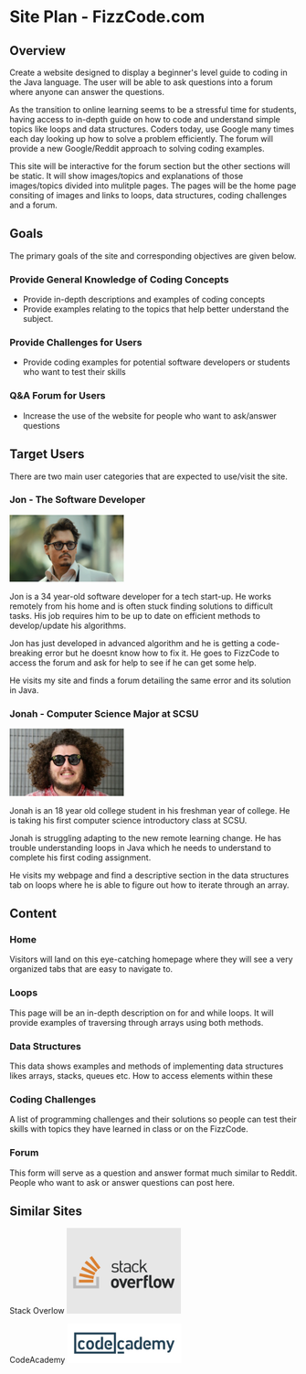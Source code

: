 # Site Plan - FizzCode.com


## Overview

Create a website designed to display a beginner's level guide to coding in the Java language. The user will be able to ask questions into a forum where anyone can answer the questions. 

As the transition to online learning seems to be a stressful time for students, having access to in-depth guide on how to code and understand simple topics like loops and data structures. Coders today, use Google many times each day looking up how to solve a problem efficiently. The forum will provide a new Google/Reddit approach to solving coding examples.

This site will be interactive for the forum section but the other sections will be static. It will show images/topics and explanations of those images/topics divided into mulitple pages. The pages will be the home page consiting of images and links to loops, data structures, coding challenges and a forum.

## Goals

The primary goals of the site and corresponding objectives are given below.

### Provide General Knowledge of Coding Concepts

* Provide in-depth descriptions and examples of coding concepts 
* Provide examples relating to the topics that help better understand the subject.

### Provide Challenges for Users

* Provide coding examples for potential software developers or students who want to test their skills

### Q&A Forum for Users

* Increase the use of the website for people who want to ask/answer questions

## Target Users

There are two main user categories that are expected to use/visit the site.

### Jon - The Software Developer

<img src="imgs/jonnydepp.jpg" width=200>


Jon is a 34 year-old software developer for a tech start-up. He works remotely from his home and is often stuck finding solutions to difficult tasks. His job requires him to be up to date on efficient methods to develop/update his algorithms. 

Jon has just developed in advanced algorithm and he is getting a code-breaking error but he doesnt know how to fix it. He goes to FizzCode to access the forum and ask for help to see if he can get some help.

He visits my site and finds a forum detailing the same error and its solution in Java. 

### Jonah - Computer Science Major at SCSU

<img src="imgs/glassesguy.png" width=200>

Jonah is an 18 year old college student in his freshman year of college. He is taking his first computer science introductory class at SCSU. 

Jonah is struggling adapting to the new remote learning change. He has trouble understanding loops in Java which he needs to understand to complete his first coding assignment.

He visits my webpage and find a descriptive section in the data structures tab on loops where he is able to figure out how to iterate through an array. 

## Content

### Home

Visitors will land on this eye-catching homepage where they will see a very organized tabs that are easy to navigate to.

### Loops

This page will be an in-depth description on for and while loops. It will provide examples of traversing through arrays using both methods.

### Data Structures

This data shows examples and methods of implementing data structures likes arrays, stacks, queues etc. How to access elements within these 

### Coding Challenges

A list of programming challenges and their solutions so people can test their skills with topics they have learned in class or on the FizzCode.

### Forum

This form will serve as a question and answer format much similar to Reddit. People who want to ask or answer questions can post here.

## Similar Sites
Stack Overlow
<img src="imgs/Stack.png" width=200>

CodeAcademy
<img src="imgs/code.jpg" width=200>
